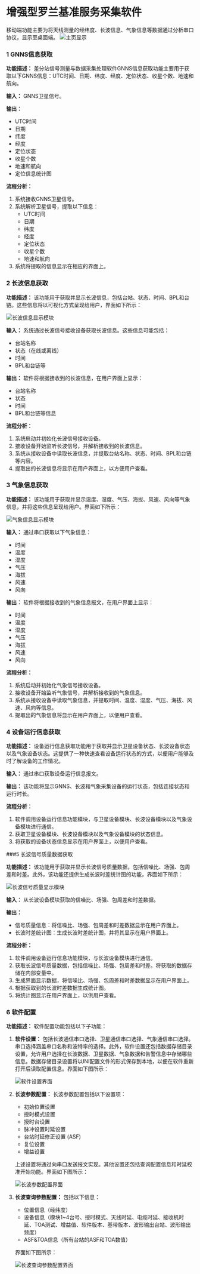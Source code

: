 # 增强型罗兰基准服务采集软件
移动端功能主要为将天线测量的经纬度、长波信息、气象信息等数据通过分析串口协议，显示至桌面端。
![主页显示](ProImage/Home.png)
### 1  GNNS信息获取

**功能描述：** 差分站信号测量与数据采集处理软件GNNS信息获取功能主要用于获取以下GNNS信息：UTC时间、日期、纬度、经度、定位状态、收星个数、地速和航向。

**输入：** GNNS卫星信号。

**输出：** 
- UTC时间
- 日期
- 纬度
- 经度
- 定位状态
- 收星个数
- 地速和航向
- 定位信息统计图

**流程分析：** 
1. 系统接收GNNS卫星信号。
2. 系统解析卫星信号，提取以下信息：
   - UTC时间
   - 日期
   - 纬度
   - 经度
   - 定位状态
   - 收星个数
   - 地速和航向
3. 系统将提取的信息显示在相应的界面上。

### 2 长波信息获取

**功能描述：** 该功能用于获取并显示长波信息，包括台站、状态、时间、BPL和台链。这些信息将以可视化方式呈现给用户，界面如下所示：

![长波信息显示模块](ProImage/LoneWDetail.png)

**输入：** 系统通过长波信号接收设备获取长波信息。这些信息可能包括：
- 台站名称
- 状态（在线或离线）
- 时间
- BPL和台链等

**输出：** 软件将根据接收到的长波信息，在用户界面上显示：
- 台站名称
- 状态
- 时间
- BPL和台链等信息

**流程分析：** 
1. 系统启动并初始化长波信号接收设备。
2. 接收设备开始监听长波信号，并解析接收到的长波信息。
3. 系统从接收设备中读取长波信息，并提取台站名称、状态、时间、BPL和台链等内容。
4. 提取出的长波信息将显示在用户界面上，以方便用户查看。

### 3 气象信息获取

**功能描述：** 该功能用于获取并显示温度、湿度、气压、海拔、风速、风向等气象信息，并将这些信息呈现给用户。界面如下所示：

![气象信息显示模块](ProImage/Weather.png)

**输入：** 通过串口获取以下气象信息：
- 时间
- 温度
- 湿度
- 气压
- 海拔
- 风速
- 风向

**输出：** 软件将根据接收到的气象信息报文，在用户界面上显示：
- 时间
- 温度
- 湿度
- 气压
- 海拔
- 风速
- 风向

**流程分析：** 
1. 系统启动并初始化气象信号接收设备。
2. 接收设备开始监听气象信号，并解析接收到的气象信息。
3. 系统从接收设备中读取气象信息，并提取时间、温度、湿度、气压、海拔、风速、风向等信息。
4. 提取出的气象信息将显示在用户界面上，以便用户查看。

### 4  设备运行信息获取

**功能描述：** 设备运行信息获取功能用于获取并显示卫星设备状态、长波设备状态以及气象设备状态。这提供了一种快速查看设备运行状态的方式，以便用户能够及时了解设备的工作情况。

**输入：** 通过串口获取设备运行信息报文。

**输出：** 该功能将显示GNNS、长波和气象采集设备的运行状态，包括连接状态和运行时长。

**流程分析：** 
1. 软件调用设备运行信息功能模块，与卫星设备模块、长波设备模块以及气象设备模块进行通信。
2. 获取卫星设备模块、长波设备模块以及气象设备模块的状态信息。
3. 将获取的设备状态信息显示在用户界面上，以便用户查看。

###5 长波信号质量数据获取

**功能描述：** 该功能用于获取并显示长波信号质量数据，包括信噪比、场强、包周差和时差。此外，该功能还提供生成长波时差统计图的功能，界面如下所示：

![长波信号质量显示模块](ProImage/LoneWDetail.png)

**输入：** 从长波设备模块获取的信噪比、场强、包周差和时差数据。

**输出：** 
- 信号质量信息：将信噪比、场强、包周差和时差数据显示在用户界面上。
- 长波时差统计图：生成长波时差统计图，并将其显示在用户界面上。

**流程分析：** 
1. 软件调用设备运行信息功能模块，与长波设备模块进行通信。
2. 获取长波信号质量数据，包括信噪比、场强、包周差和时差。将获取的数据存储在内部变量中。
3. 生成界面显示数据，将信噪比、场强、包周差和时差数据显示在用户界面上。
4. 根据获取到的长波时差数据生成统计图。
5. 将统计图显示在用户界面上，以供用户查看。

### 6 软件配置

**功能描述：** 软件配置功能包括以下子功能：
1. **软件设置：** 包括长波通信串口选择、卫星通信串口选择、气象通信串口选择。串口选择涵盖串口名称和波特率的选择。此外，软件设置还包括数据存储目录设置，允许用户选择在长波数据、卫星数据、气象数据和告警信息中存储哪些信息。数据存储目录设置将以INI配置文件的形式保存到本地，以便在软件重新打开后读取配置信息。界面如下图所示：

   ![软件设置界面](ProImage/Set.png)

2. **长波参数配置：** 长波参数配置包括以下设置项：
   - 初始位置设置
   - 授时模式设置
   - 授时台设置
   - 脉冲设置时延设置
   - 台站时延修正设置 (ASF)
   - 复位设置
   - 增益设置

   上述设置将通过向串口发送报文实现。其他设置还包括查询配置信息和时延校准开始功能。界面如下图所示：

   ![长波参数配置界面](ProImage/ParSet.png)

3. **长波查询参数配置：** 包括以下信息：
   - 位置信息（经纬度）
   - 设备信息（模块1~4台号、授时模式、天线时延、电缆时延、接收机时延、TOA测试、增益值、软件版本、基带版本、波形输出台站、波形输出频度）
   - ASF&TOA信息（所有台站的ASF和TOA数值）

   界面如下图所示：

   ![长波查询参数配置界面](ProImage/ParSearch.png)


